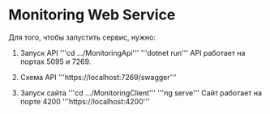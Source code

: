 # Monitoring Web Service
Для того, чтобы запустить сервис, нужно:

1. Запуск API
'''cd .../MonitoringApi'''
'''dotnet run'''
API работает на портах 5095 и 7269.

2. Схема API
'''https://localhost:7269/swagger'''

3. Запуск сайта
'''cd .../MonitoringClient'''
'''ng serve'''
Сайт работает на порте 4200
'''https://localhost:4200'''